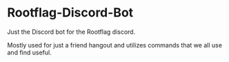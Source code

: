 # Rootflag-Discord-Bot
Just the Discord bot for the Rootflag discord.

Mostly used for just a friend hangout and utilizes commands that we all use and find useful.

